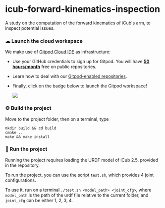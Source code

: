 # icub-forward-kinematics-inspection
A study on the computation of the forward kinematics of iCub's arm, to inspect potential issues.

### ☁ Launch the cloud workspace
We make use of [Gitpod Cloud IDE](https://gitpod.io) as infrastructure:
- Use your GitHub credentials to sign up for Gitpod. You will have [**50 hours/month**](https://www.gitpod.io/pricing) free on public repositories.
- Learn how to deal with our [Gitpod-enabled repositories](https://github.com/robotology/community/discussions/459).
- Finally, click on the badge below to launch the Gitpod workspace!
  
  [![](https://gitpod.io/button/open-in-gitpod.svg)](https://gitpod.io/#https://github.com/mfussi66/icub-forward-kinematics-inspection)

### ⚙ Build the project
Move to the project folder, then on a terminal, type
```console
mkdir build && cd build
cmake ..
make && make install
```

### 🔘 Run the project
Running the project requires loading the URDF model of iCub 2.5, provided in the repository.

To run the project, you can use the script `test.sh`, which provides 4 joint configurations. 

To use it, run on a terminal `./test.sh <model_path> <joint_cfg>`, where `model_path` is the path of the urdf file relative to the current folder, and `joint_cfg` can be either 1, 2, 3, 4.
